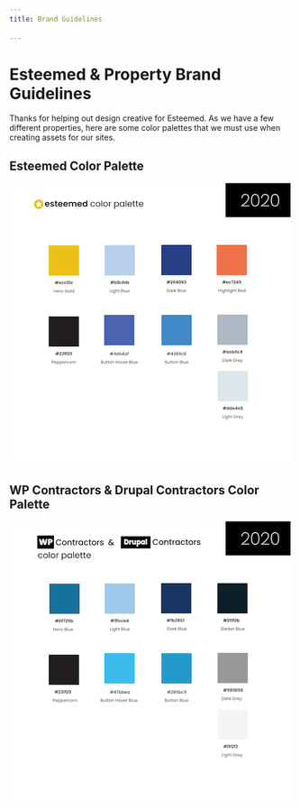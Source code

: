 ```yaml
---
title: Brand Guidelines

---
```

# **Esteemed & Property Brand Guidelines**

Thanks for helping out design creative for Esteemed. As we have a few different properties, here are some color palettes that we must use when creating assets for our sites.

## Esteemed Color Palette

![View the Esteemed Color Palette!](/uploads/web-pallet-esteemed-2020-01-1.png "View the Esteemed Color Palette!")

## WP Contractors & Drupal Contractors Color Palette

![](/uploads/web-pallet-esteemed-2020-02-1.png)